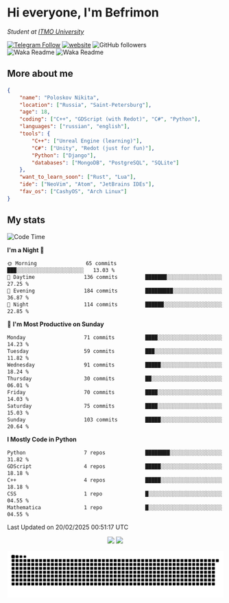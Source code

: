 # Hi everyone, I'm Befrimon
*Student at [ITMO University](https://itmo.ru/)*

[![Telegram Follow](https://img.shields.io/badge/Telegram-2CA5E0?style=flat-squeare&logo=telegram&logoColor=white)](https://t.me/bigtoad_tavern)
[![website](https://img.shields.io/badge/Website-2CA5E0?style=flat-squeare&logo=google-chrome&logoColor=white&color=320142)](https://bfn-dev.ru/)
![GitHub followers](https://img.shields.io/github/followers/Befrimon?label=Follow&style=social)
<br>
![Waka Readme](https://github.com/Befrimon/Befrimon/workflows/WakaReadme/badge.svg)
![Waka Readme](https://github.com/Befrimon/Befrimon/workflows/snake/badge.svg)

## More about me
``` JSON
{
    "name": "Poloskov Nikita",
    "location": ["Russia", "Saint-Petersburg"],
    "age": 18,
    "coding": ["C++", "GDScript (with Redot)", "C#", "Python"],
    "languages": ["russian", "english"],
    "tools": {
        "C++": ["Unreal Engine (learning)"],
        "C#": ["Unity", "Redot (just for fun)"],
        "Python": ["Django"],
        "databases": ["MongoDB", "PostgreSQL", "SQLite"]
    },
    "want_to_learn_soon": ["Rust", "Lua"],
    "ide": ["NeoVim", "Atom", "JetBrains IDEs"],
    "fav_os": ["CashyOS", "Arch Linux"]
}
```

## My stats
<!--START_SECTION:waka-->
![Code Time](http://img.shields.io/badge/Code%20Time-9%20hrs%2046%20mins-blue)

**I'm a Night 🦉** 

```text
🌞 Morning                65 commits          ███░░░░░░░░░░░░░░░░░░░░░░   13.03 % 
🌆 Daytime                136 commits         ███████░░░░░░░░░░░░░░░░░░   27.25 % 
🌃 Evening                184 commits         █████████░░░░░░░░░░░░░░░░   36.87 % 
🌙 Night                  114 commits         ██████░░░░░░░░░░░░░░░░░░░   22.85 % 
```
📅 **I'm Most Productive on Sunday** 

```text
Monday                   71 commits          ████░░░░░░░░░░░░░░░░░░░░░   14.23 % 
Tuesday                  59 commits          ███░░░░░░░░░░░░░░░░░░░░░░   11.82 % 
Wednesday                91 commits          █████░░░░░░░░░░░░░░░░░░░░   18.24 % 
Thursday                 30 commits          ██░░░░░░░░░░░░░░░░░░░░░░░   06.01 % 
Friday                   70 commits          ████░░░░░░░░░░░░░░░░░░░░░   14.03 % 
Saturday                 75 commits          ████░░░░░░░░░░░░░░░░░░░░░   15.03 % 
Sunday                   103 commits         █████░░░░░░░░░░░░░░░░░░░░   20.64 % 
```


**I Mostly Code in Python** 

```text
Python                   7 repos             ████████░░░░░░░░░░░░░░░░░   31.82 % 
GDScript                 4 repos             █████░░░░░░░░░░░░░░░░░░░░   18.18 % 
C++                      4 repos             █████░░░░░░░░░░░░░░░░░░░░   18.18 % 
CSS                      1 repo              █░░░░░░░░░░░░░░░░░░░░░░░░   04.55 % 
Mathematica              1 repo              █░░░░░░░░░░░░░░░░░░░░░░░░   04.55 % 
```




 Last Updated on 20/02/2025 00:51:17 UTC
<!--END_SECTION:waka-->

<div align=center>
    <img src="https://gh.uoc.run.place/api?username=Befrimon&hide_border=true&show_icons=true&bg_color=0d1117&text_color=fff">
    <img src="https://gh.uoc.run.place/api/top-langs/?username=Befrimon&layout=compact&hide_border=true&show_icons=true&bg_color=0d1117&text_color=fff">
</p>


<picture>
  <source media="(prefers-color-scheme: dark)" srcset="https://raw.githubusercontent.com/Befrimon/Befrimon/output/github-snake-dark.svg">
  <source media="(prefers-color-scheme: light)" srcset="https://raw.githubusercontent.com/Befrimon/Befrimon/output/github-snake.svg">
  <img alt="github contribution grid snake animation" src="https://raw.githubusercontent.com/Befrimon/Befrimon/output/github-snake.svg">
</picture>
